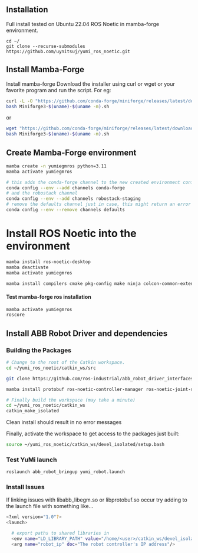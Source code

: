 ## Installation
Full install tested on Ubuntu 22.04 ROS Noetic in mamba-forge environment.

```
cd ~/
git clone --recurse-submodules https://github.com/uynitsuj/yumi_ros_noetic.git
```

## Install Mamba-Forge
Install mamba-forge
Download the installer using curl or wget or your favorite program and run the script.
For eg:
```bash
curl -L -O "https://github.com/conda-forge/miniforge/releases/latest/download/Miniforge3-$(uname)-$(uname -m).sh"
bash Miniforge3-$(uname)-$(uname -m).sh
```
or
```bash
wget "https://github.com/conda-forge/miniforge/releases/latest/download/Miniforge3-$(uname)-$(uname -m).sh"
bash Miniforge3-$(uname)-$(uname -m).sh
```

## Create Mamba-Forge environment
```bash
mamba create -n yumiegmros python=3.11
mamba activate yumiegmros
```

```bash
# this adds the conda-forge channel to the new created environment configuration 
conda config --env --add channels conda-forge
# and the robostack channel
conda config --env --add channels robostack-staging
# remove the defaults channel just in case, this might return an error if it is not in the list which is ok
conda config --env --remove channels defaults
```
# Install ROS Noetic into the environment
```bash
mamba install ros-noetic-desktop
mamba deactivate
mamba activate yumiegmros

mamba install compilers cmake pkg-config make ninja colcon-common-extensions catkin_tools rosdep
```

#### Test mamba-forge ros installation
```bash
mamba activate yumiegmros
roscore
```

## Install ABB Robot Driver and dependencies

### Building the Packages

```bash
# Change to the root of the Catkin workspace.
cd ~/yumi_ros_noetic/catkin_ws/src

git clone https://github.com/ros-industrial/abb_robot_driver_interfaces.git

mamba install protobuf ros-noetic-controller-manager ros-noetic-joint-state-controller ros-noetic-velocity-controllers ros-noetic-controller-manager-msgs ros-noetic-hardware-interface ros-noetic-joint-limits-interface ros-noetic-controller-interface ros-noetic-realtime-tools

# Finally build the workspace (may take a minute)
cd ~/yumi_ros_noetic/catkin_ws
catkin_make_isolated
```
Clean install should result in no error messages

Finally, activate the workspace to get access to the packages just built:
```bash
source ~/yumi_ros_noetic/catkin_ws/devel_isolated/setup.bash
```

### Test YuMi launch
```bash
roslaunch abb_robot_bringup yumi_robot.launch
```

### Install Issues
If linking issues with libabb_libegm.so or libprotobuf.so occur try adding to the launch file with something like...
```bash
<?xml version="1.0"?>
<launch>

  # export paths to shared libraries in 
  <env name="LD_LIBRARY_PATH" value="/home/<user>/catkin_ws/devel_isolated/abb_libegm/lib:/home/<user>/miniforge3/envs/yumiegmros/lib:${LD_LIBRARY_PATH}" />
  <arg name="robot_ip" doc="The robot controller's IP address"/>
```

